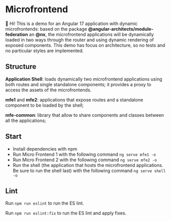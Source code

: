 # Microfrontend

👋 Hi! This is a demo for an Angular 17 application with dynamic microfrontends: based on the package **@angular-architects/module-federation** an **@nx**, the microfrontend applications will be dynamically loaded in two ways through the router and using dynamic rendering of exposed components.
This demo has focus on architecture, so no tests and no particular styles are implemented.

## Structure

**Application Shell**: loads dynamically two microfrontend applications using both routes and single standalone components; it provides a proxy to access the assets of the microfrontends.

**mfe1** and **mfe2**: applications that expose routes and a standalone component to be loaded by the shell;

**mfe-common**: library that allow to share components and classes between all the applications;

## Start

-   Install dependencies with npm
-   Run Micro Frontend 1 with the following command `ng serve mfe1 -o`
-   Run Micro Frontend 2 with the following command `ng serve mfe2 -o`
-   Run the shell (the application that hosts the microfrontend applications. Be sure to run the shell last) with the following command `ng serve shell -o`

## Lint

Run `npm run eslint` to run the ES lint.

Run `npm run eslint:fix` to run the ES lint and apply fixes.
